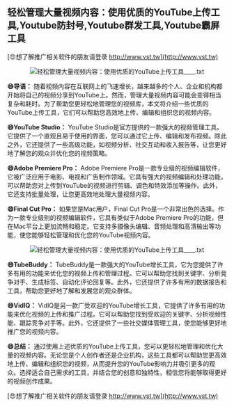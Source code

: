 ## **轻松管理大量视频内容：使用优质的YouTube上传工具,Youtube防封号,Youtube群发工具,Youtube霸屏工具**

[😍想了解推广相关软件的朋友请登录 http://www.vst.tw](http://www.vst.tw)

 <center><img src="https://vst.tw/MP4/tuiguang/png/3.png" alt="轻松管理大量视频内容：使用优质的YouTube上传工具____.txt"></center>

**😄导语：**
随着视频内容在互联网上的飞速增长，越来越多的个人、企业和机构都开始将自己的视频分享到YouTube上。然而，管理大量视频内容可能会变得相当复杂和耗时。为了帮助您更轻松地管理您的视频库，本文将介绍一些优质的YouTube上传工具，它们可以帮助您高效地上传、编辑和组织您的视频内容。

**😄YouTube Studio：**
YouTube Studio是官方提供的一款强大的视频管理工具。它提供了一个直观且易于使用的界面，您可以通过它上传、编辑和发布视频。除此之外，它还提供了一些高级功能，如视频分析、社交互动和收入报告等，让您更好地了解您的观众并优化您的视频策略。

**😄Adobe Premiere Pro：**
Adobe Premiere Pro是一款专业级的视频编辑软件，它被广泛应用于电影、电视和广告制作领域。它具有强大的视频编辑和处理功能，可以帮助您对上传到YouTube的视频进行剪辑、调色和特效添加等操作。此外，它还支持批量处理，让您更高效地处理大量视频内容。

**😄Final Cut Pro：**
如果您是Mac用户，Final Cut Pro是一个非常出色的选择。作为一款专业级别的视频编辑软件，它具有类似于Adobe Premiere Pro的功能，但在Mac平台上更加流畅和稳定。它支持多摄像头编辑、音频处理和高清输出等功能，使您能够轻松管理和优化您的YouTube视频内容。

 <center><img src="https://vst.tw/MP4/tuiguang/png/2.png" alt="轻松管理大量视频内容：使用优质的YouTube上传工具____.txt"></center>

**😄TubeBuddy：**
TubeBuddy是一款强大的YouTube增长工具，它为您提供了许多有用的功能来优化您的视频上传和管理过程。它可以帮助您找到关键字、分析竞争对手、生成标签、自动化评论回复等。此外，它还提供了许多有用的数据报告和工具，帮助您更好地了解和发展您的观众群体。

**😄VidIQ：**
VidIQ是另一款广受欢迎的YouTube增长工具，它提供了许多有用的功能来优化视频的上传和推广过程。它可以帮助您找到受欢迎的关键字、分析视频性能、跟踪竞争对手等。此外，它还提供了一些社交媒体管理工具，使您能够更好地推广您的视频内容。

**😄总结：**
通过使用上述优质的YouTube上传工具，您可以更轻松地管理和优化大量的视频内容。无论您是个人创作者还是企业机构，这些工具都可以帮助您更高效地上传、编辑和组织您的视频，从而提升您的YouTube影响力并吸引更多的观众。选择适合自己需求的工具，并结合您的创意和独特性，相信您将能够取得更好的视频创作成果。

[😍想了解推广相关软件的朋友请登录 http://www.vst.tw](http://www.vst.tw)



